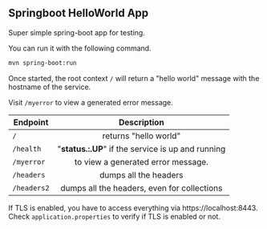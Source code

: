## Springboot HelloWorld App

Super simple spring-boot app for testing.

You can run it with the following command.

```bash
mvn spring-boot:run
```

Once started, the root context `/` will return a "hello world" message with the hostname of the service.


Visit `/myerror` to view a generated error message.





| Endpoint|Description|
|----------|:-------------:|
| `/` | returns "hello world" |
| `/health` |  "**status.:.UP**" if the service is up and running|
| `/myerror` |  to view a generated error message.   |
| `/headers` | dumps all the headers |
| `/headers2` | dumps all the headers, even for collections |

If TLS is enabled, you have to access everything via https://localhost:8443.  Check `application.properties` to verify if TLS is enabled or not.
